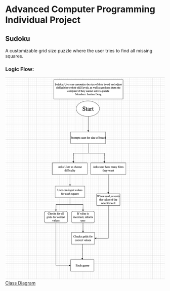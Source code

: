 # Advanced Computer Programming Individual Project

## Sudoku

A customizable grid size puzzle where the user tries to find all missing squares. 
### Logic Flow: 
![Logic Flow](https://github.com/Juntian-Deng/IndividualProject24/blob/main/images/Screenshot%202024-03-22%20at%209.39.32%20AM.png)
[Class Diagram](https://github.com/Juntian-Deng/IndividualProject24/blob/main/images/Screenshot%202024-03-22%20at%209.39.50%20AM.png)
